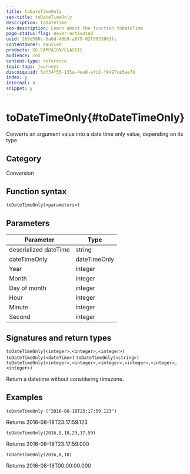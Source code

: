 ```yaml
---
title: toDateTimeOnly
seo-title: toDateTimeOnly
description: toDateTime
seo-description: Learn about the function toDateTime
page-status-flag: never-activated
uuid: 269d590c-5a6d-40b9-a879-02f5033863fc
contentOwner: sauviat
products: SG_CAMPAIGN/CLASSIC
audience: rns
content-type: reference
topic-tags: journeys
discoiquuid: 5df34f55-135a-4ea8-afc2-f9427ce5ae7b
index: y
internal: n
snippet: y
---
```


# toDateTimeOnly{#toDateTimeOnly}

Converts an argument value into a date time only value, depending on its type.

## Category

Conversion

## Function syntax

`toDateTimeOnly(<parameters>)`

## Parameters

| Parameter | Type             |
|-----------|------------------|
| deserialized dateTime | string |
| dateTimeOnly | dateTimeOnly|
| Year | integer |
| Month | integer |
| Day of month | integer |
| Hour | integer |
| Minute | integer |
| Second | integer |

## Signatures and return types

`toDateTimeOnly(<integer>,<integer>,<integer>)`
`toDateTimeOnly(<dateTime>)`
`toDateTimeOnly(<string>)`
`toDateTimeOnly(<integer>,<integer>,<integer>,<integer>,<integer>,<integer>)`

Return a datetime without considering timezone.

## Examples

`toDateTimeOnly ("2016-08-18T23:17:59.123")`

Returns 2016-08-18T23:17:59.123

`toDateTimeOnly(2016,8,18,23,17,59)`

Returns 2016-08-18T23:17:59.000

`toDateTimeOnly(2016,8,18)`

Returns 2016-08-18T00:00:00.000